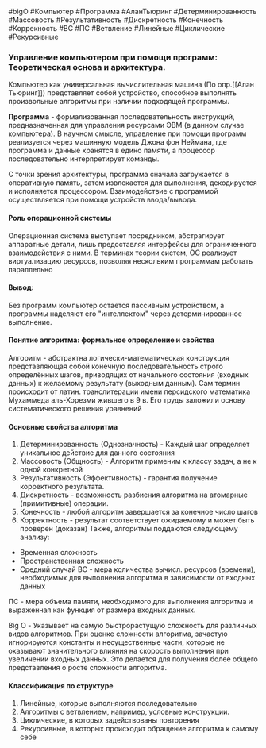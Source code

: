 #bigO #Компьютер #Программа #АланТьюринг #Детерминированность #Массовость #Результативность #Дискретность #Конечность #Коррекность #ВС #ПС #Ветвление #Линейные #Циклические #Рекурсивные
### Управление компьютером при помощи программ: Теоретическая основа и архитектура. 

Компьютер как универсальная вычислительная машина (По опр.[[Алан Тьюринг]]) представляет собой устройство, способное выполнять произвольные алгоритмы при наличии подходящей программы.

**Программа** - формализованная последовательность инструкций, предназначенная для управления ресурсами ЭВМ (в данном случае компьютера). В научном смысле, управление при помощи программ реализуется через машинную модель Джона фон Неймана, где программа и данные хранятся в едино памяти, а процессор последовательно интерпретирует команды.

С точки зрения архитектуры, программа сначала загружается в оперативную память, затем извлекается для выполнения, декодируется и исполняется процессором. Взаимодействие с программой осуществляется при помощи устройств ввода/вывода.

 
#### Роль операционной системы
Операционная система выступает посредником, абстрагирует аппаратные детали, лишь предоставляя интерфейсы для ограниченного взаимодействия с ними. В терминах теории систем, ОС реализует виртуализацию ресурсов, позволяя нескольким программам работать параллельно 

#### **Вывод:**
Без программ компьютер остается пассивным устройством, а программы наделяют его "интеллектом" через детерминированное выполнение.

#### Понятие алгоритма: формальное определение и свойства
Алгоритм - абстрактна логически-математическая конструкция представляющая собой конечную последовательность строго определённых шагов, приводящих от начального состояния (входных данных) к желаемому результату (выходным данным). Сам термин происходит от латин. транслитерации имени персидского математика Мухаммеда аль-Хорезми жившего в 9 в. Его труды заложили основу систематического решения уравнений

#### Основные свойства алгоритма

1. Детерминированность (Однозначность) - Каждый шаг определяет уникальное действие для данного состояния 
2. Массовость (Общность) - Алгоритм применим к классу задач, а не к одной конкретной
3. Результативность (Эффективность) - гарантия получение корректного результата.
4. Дискретность - возможность разбиения алгоритма на атомарные (примитивные) операции.
5. Конечность - любой алгоритм завершается за конечное число шагов
6. Корректность - результат соответствует ожидаемому  и может быть проверен (доказан)
Также, алгоритмы поддаются следующему анализу:
- Временная сложность
- Пространственная сложность
- Средний случай
ВС - мера количества вычисл. ресурсов (времени), необходимых для выполнения алгоритма в зависимости от входных данных 

ПС - мера объема памяти, необходимого для выполнения алгоритма и выраженная как функция от размера входных данных.

Big O - Указывает на самую быстрорастущую сложность для различных видов алгоритмов. При оценке сложности алгоритма, зачастую игнорируются константы и несущественные части, которые не оказывают значительного влияния на скорость выполнения при увеличении входных данных. Это делается для получения более общего представления о росте сложности алгоритма.
#### Классификация по структуре 
1. Линейные, которые выполняются последовательно
2. Алгоритмы с ветвлением, например, условные конструкции.
3. Циклические, в которых задействованы повторения
4. Рекурсивные, в которых происходит обращение алгоритма к самому себе